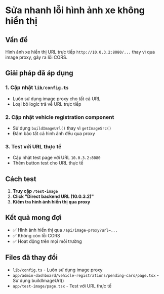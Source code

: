# Sửa nhanh lỗi hình ảnh xe không hiển thị

## Vấn đề
Hình ảnh xe hiển thị URL trực tiếp `http://10.0.3.2:8080/...` thay vì qua image proxy, gây ra lỗi CORS.

## Giải pháp đã áp dụng

### 1. Cập nhật `lib/config.ts`
- Luôn sử dụng image proxy cho tất cả URL
- Loại bỏ logic trả về URL trực tiếp

### 2. Cập nhật vehicle registration component
- Sử dụng `buildImageUrl()` thay vì `getImageSrc()`
- Đảm bảo tất cả hình ảnh đều qua proxy

### 3. Test với URL thực tế
- Cập nhật test page với URL `10.0.3.2:8080`
- Thêm button test cho URL thực tế

## Cách test

1. **Truy cập `/test-image`**
2. **Click "Direct backend URL (10.0.3.2)"**
3. **Kiểm tra hình ảnh hiển thị qua proxy**

## Kết quả mong đợi

- ✅ Hình ảnh hiển thị qua `/api/image-proxy?url=...`
- ✅ Không còn lỗi CORS
- ✅ Hoạt động trên mọi môi trường

## Files đã thay đổi
- `lib/config.ts` - Luôn sử dụng image proxy
- `app/admin-dashboard/vehicle-registrations/pending-cars/page.tsx` - Sử dụng buildImageUrl()
- `app/test-image/page.tsx` - Test với URL thực tế
